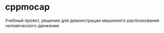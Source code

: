 # cppmocap
Учебный проект, решение для демонстрации машинного распознования человеческого движения.
